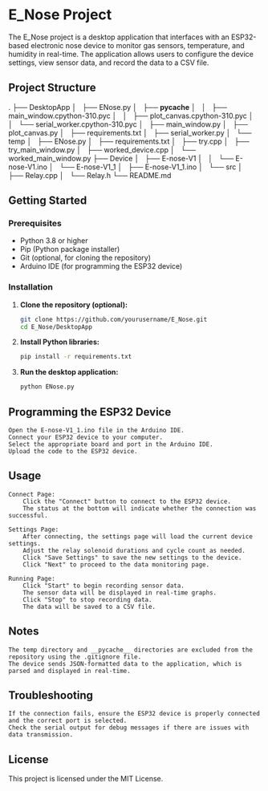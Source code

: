 # E_Nose Project

The E_Nose project is a desktop application that interfaces with an ESP32-based electronic nose device to monitor gas sensors, temperature, and humidity in real-time. The application allows users to configure the device settings, view sensor data, and record the data to a CSV file.

## Project Structure

.
├── DesktopApp
│   ├── ENose.py
│   ├── **pycache**
│   │   ├── main_window.cpython-310.pyc
│   │   ├── plot_canvas.cpython-310.pyc
│   │   └── serial_worker.cpython-310.pyc
│   ├── main_window.py
│   ├── plot_canvas.py
│   ├── requirements.txt
│   ├── serial_worker.py
│   └── temp
│   ├── ENose.py
│   ├── requirements.txt
│   ├── try.cpp
│   ├── try_main_window.py
│   ├── worked_device.cpp
│   └── worked_main_window.py
├── Device
│   ├── E-nose-V1
│   │   └── E-nose-V1.ino
│   └── E-nose-V1_1
│   ├── E-nose-V1_1.ino
│   └── src
│   ├── Relay.cpp
│   └── Relay.h
└── README.md

## Getting Started

### Prerequisites

- Python 3.8 or higher
- Pip (Python package installer)
- Git (optional, for cloning the repository)
- Arduino IDE (for programming the ESP32 device)

### Installation

1. **Clone the repository (optional):**

   ```sh
   git clone https://github.com/yourusername/E_Nose.git
   cd E_Nose/DesktopApp

   ```

2. **Install Python libraries:**

   ```sh
   pip install -r requirements.txt

   ```

3. **Run the desktop application:**

   ```sh
   python ENose.py
   ```

## Programming the ESP32 Device

    Open the E-nose-V1_1.ino file in the Arduino IDE.
    Connect your ESP32 device to your computer.
    Select the appropriate board and port in the Arduino IDE.
    Upload the code to the ESP32 device.

## Usage

    Connect Page:
        Click the "Connect" button to connect to the ESP32 device.
        The status at the bottom will indicate whether the connection was successful.

    Settings Page:
        After connecting, the settings page will load the current device settings.
        Adjust the relay solenoid durations and cycle count as needed.
        Click "Save Settings" to save the new settings to the device.
        Click "Next" to proceed to the data monitoring page.

    Running Page:
        Click "Start" to begin recording sensor data.
        The sensor data will be displayed in real-time graphs.
        Click "Stop" to stop recording data.
        The data will be saved to a CSV file.

## Notes

    The temp directory and __pycache__ directories are excluded from the repository using the .gitignore file.
    The device sends JSON-formatted data to the application, which is parsed and displayed in real-time.

## Troubleshooting

    If the connection fails, ensure the ESP32 device is properly connected and the correct port is selected.
    Check the serial output for debug messages if there are issues with data transmission.

## License

This project is licensed under the MIT License.
